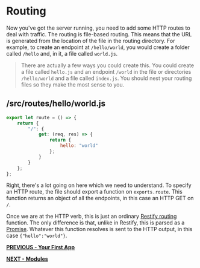 # Routing

Now you've got the server running, you need to add some HTTP routes to deal with traffic. The routing is file-based routing. This
means that the URL is generated from the location of the file in the routing directory. For example, to create an endpoint at
`/hello/world`, you would create a folder called `/hello` and, in it, a file called `world.js`.

> There are actually a few ways you could create this. You could create a file called `hello.js` and an endpoint `/world` in the file
> or directories `/hello/world` and a file called `index.js`. You should nest your routing files so they make the most sense to you.

## /src/routes/hello/world.js

```javascript
export let route = () => {
    return {
        "/": {
            get: (req, res) => {
                return {
                    hello: "world"
                };
            }
        }
    };
};
```

Right, there's a lot going on here which we need to understand. To specify an HTTP route, the file should export a function on
`exports.route`. This function returns an object of all the endpoints, in this case an HTTP GET on `/`.

Once we are at the HTTP verb, this is just an ordinary [Restify routing](http://restify.com/#routing) function. The only difference is
that, unlike in Restify, this is parsed as a [Promise](https://developer.mozilla.org/en/docs/Web/JavaScript/Reference/Global_Objects/Promise).
Whatever this function resolves is sent to the HTTP output, in this case `{"hello":"world"}`.

**[PREVIOUS - Your First App](your-first-app.md)**

**[NEXT - Modules](modules.md)**
